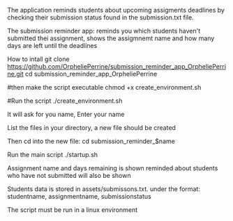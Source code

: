 The application reminds students about upcoming assigments deadlines by checking their submission status found in the submission.txt file.

The submission reminder app: reminds you which students haven't submitted thei assignment, shows the assigmnemt name and how many days are left until the deadlines

How to intall
git clone https://github.com/OrpheliePerrine/submission_reminder_app_OrpheliePerrine.git
cd submission_reminder_app_OrpheliePerrine

#then make the script executable
chmod +x create_environment.sh

#Run the script
./create_environment.sh

It will ask for you name, Enter your name

List the files in your directory, a new file should be created

Then cd into the new file: 
cd submission_reminder_$name

Run the main script
./startup.sh

Assignment name and days remaining is shown
reminded about students who have not submitted will also be shown

Students data is stored in assets/submissons.txt. under the format:
studentname, assignmentname, submissionstatus

The script must be run in a linux environment
